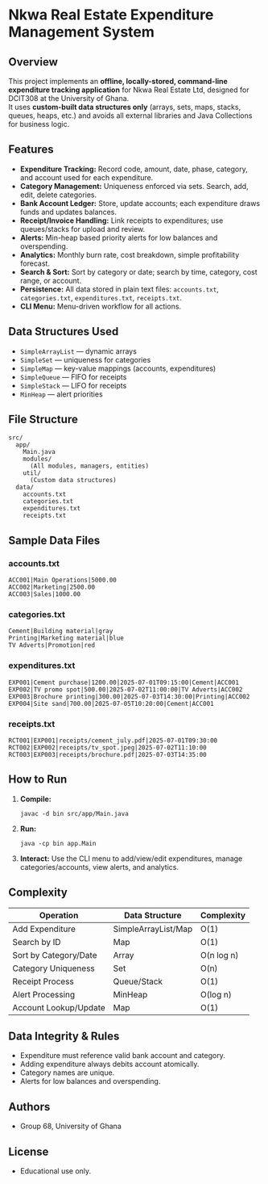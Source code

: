 # Nkwa Real Estate Expenditure Management System

## Overview

This project implements an **offline, locally-stored, command-line expenditure tracking application** for Nkwa Real Estate Ltd, designed for DCIT308 at the University of Ghana.  
It uses **custom-built data structures only** (arrays, sets, maps, stacks, queues, heaps, etc.) and avoids all external libraries and Java Collections for business logic.

## Features

- **Expenditure Tracking:** Record code, amount, date, phase, category, and account used for each expenditure.
- **Category Management:** Uniqueness enforced via sets. Search, add, edit, delete categories.
- **Bank Account Ledger:** Store, update accounts; each expenditure draws funds and updates balances.
- **Receipt/Invoice Handling:** Link receipts to expenditures; use queues/stacks for upload and review.
- **Alerts:** Min-heap based priority alerts for low balances and overspending.
- **Analytics:** Monthly burn rate, cost breakdown, simple profitability forecast.
- **Search & Sort:** Sort by category or date; search by time, category, cost range, or account.
- **Persistence:** All data stored in plain text files: `accounts.txt`, `categories.txt`, `expenditures.txt`, `receipts.txt`.
- **CLI Menu:** Menu-driven workflow for all actions.

## Data Structures Used

- `SimpleArrayList` — dynamic arrays
- `SimpleSet` — uniqueness for categories
- `SimpleMap` — key-value mappings (accounts, expenditures)
- `SimpleQueue` — FIFO for receipts
- `SimpleStack` — LIFO for receipts
- `MinHeap` — alert priorities

## File Structure

```
src/
  app/
    Main.java
    modules/
      (All modules, managers, entities)
    util/
      (Custom data structures)
  data/
    accounts.txt
    categories.txt
    expenditures.txt
    receipts.txt
```

## Sample Data Files

### accounts.txt

```
ACC001|Main Operations|5000.00
ACC002|Marketing|2500.00
ACC003|Sales|1000.00
```

### categories.txt

```
Cement|Building material|gray
Printing|Marketing material|blue
TV Adverts|Promotion|red
```

### expenditures.txt

```
EXP001|Cement purchase|1200.00|2025-07-01T09:15:00|Cement|ACC001
EXP002|TV promo spot|500.00|2025-07-02T11:00:00|TV Adverts|ACC002
EXP003|Brochure printing|300.00|2025-07-03T14:30:00|Printing|ACC002
EXP004|Site sand|700.00|2025-07-05T10:20:00|Cement|ACC001
```

### receipts.txt

```
RCT001|EXP001|receipts/cement_july.pdf|2025-07-01T09:30:00
RCT002|EXP002|receipts/tv_spot.jpeg|2025-07-02T11:10:00
RCT003|EXP003|receipts/brochure.pdf|2025-07-03T14:35:00
```

## How to Run

1. **Compile:**
   ```
   javac -d bin src/app/Main.java
   ```

2. **Run:**
   ```
   java -cp bin app.Main
   ```

3. **Interact:**
   Use the CLI menu to add/view/edit expenditures, manage categories/accounts, view alerts, and analytics.

## Complexity

| Operation                        | Data Structure        | Complexity           |
|-----------------------------------|----------------------|----------------------|
| Add Expenditure                  | SimpleArrayList/Map  | O(1)                 |
| Search by ID                     | Map                  | O(1)                 |
| Sort by Category/Date            | Array                | O(n log n)           |
| Category Uniqueness              | Set                  | O(n)                 |
| Receipt Process                  | Queue/Stack          | O(1)                 |
| Alert Processing                 | MinHeap              | O(log n)             |
| Account Lookup/Update            | Map                  | O(1)                 |

## Data Integrity & Rules

- Expenditure must reference valid bank account and category.
- Adding expenditure always debits account atomically.
- Category names are unique.
- Alerts for low balances and overspending.

## Authors

- Group 68, University of Ghana

## License

- Educational use only.
